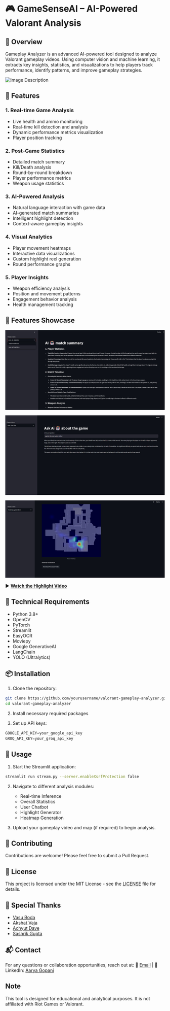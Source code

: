 # 🎮 GameSenseAI – AI-Powered Valorant Analysis

## 📌 Overview

Gameplay Analyzer is an advanced AI-powered tool designed to analyze Valorant gameplay videos. Using computer vision and machine learning, it extracts key insights, statistics, and visualizations to help players track performance, identify patterns, and improve gameplay strategies.


![Image Description](https://res.cloudinary.com/dogfmhpfc/image/upload/v1738416201/Blank_diagram_1_ytcaui.png)



## 🌟 Features

### 1. Real-time Game Analysis
- Live health and ammo monitoring
- Real-time kill detection and analysis
- Dynamic performance metrics visualization
- Player position tracking

### 2. Post-Game Statistics
- Detailed match summary
- Kill/Death analysis
- Round-by-round breakdown
- Player performance metrics
- Weapon usage statistics

### 3. AI-Powered Analysis
- Natural language interaction with game data
- AI-generated match summaries
- Intelligent highlight detection
- Context-aware gameplay insights

### 4. Visual Analytics
- Player movement heatmaps
- Interactive data visualizations
- Custom highlight reel generation
- Round performance graphs

### 5. Player Insights
- Weapon efficiency analysis
- Position and movement patterns
- Engagement behavior analysis
- Health management tracking

## 🌟 Features Showcase  

![Statistics Showcase](images/image1.jpeg)

![Gaming Chatbot](images/image2.jpeg)

![Heatmap Analysis](images/image4.jpeg)

▶ **[Watch the Highlight Video](videos/gameplay_highlight.mp4)** 

## 🔧 Technical Requirements

- Python 3.8+
- OpenCV
- PyTorch
- Streamlit
- EasyOCR
- Moviepy
- Google GenerativeAI
- LangChain
- YOLO (Ultralytics)

## 📦 Installation

1. Clone the repository:
```bash
git clone https://github.com/yourusername/valorant-gameplay-analyzer.git
cd valorant-gameplay-analyzer
```

2. Install necessary required packages

3. Set up API keys:
```python
GOOGLE_API_KEY=your_google_api_key
GROQ_API_KEY=your_groq_api_key
```

## 🚀 Usage

1. Start the Streamlit application:
```bash
streamlit run stream.py --server.enableXsrfProtection false
```

2. Navigate to different analysis modules:
   - Real-time Inference
   - Overall Statistics
   - User Chatbot
   - Highlight Generator
   - Heatmap Generation

3. Upload your gameplay video and map (if required) to begin analysis.

## 🤝 Contributing

Contributions are welcome! Please feel free to submit a Pull Request.

## 📝 License

This project is licensed under the MIT License - see the [LICENSE](LICENSE) file for details.

## 🙌 Special Thanks  
 
- [Vasu Boda](https://www.linkedin.com/in/vasu-boda-93355a253/)  
- [Akshat Vaja](https://www.linkedin.com/in/akshat-vaja/)  
- [Achyut Dave](https://www.linkedin.com/in/daveachyut/)
- [Sashrik Gupta](https://www.linkedin.com/in/sashrik-gupta-0a9210257/)

## 📬 Contact

For any questions or collaboration opportunities, reach out at:
📧 [Email](aaryagopani@gmail.com) | 💬 LinkedIn: [Aarya Gopani](https://www.linkedin.com/in/aarya-gopani-99444a259/)

## Note

This tool is designed for educational and analytical purposes. It is not affiliated with Riot Games or Valorant.
